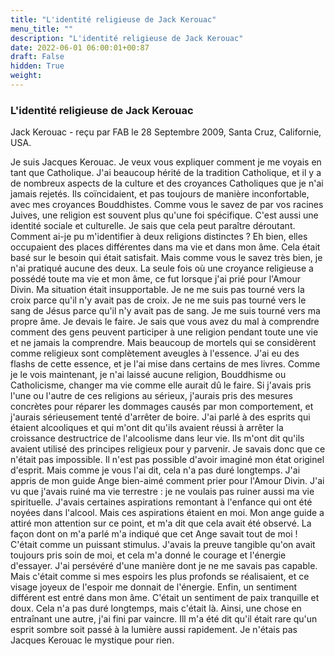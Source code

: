 ```yaml
---
title: "L'identité religieuse de Jack Kerouac"
menu_title: ""
description: "L'identité religieuse de Jack Kerouac"
date: 2022-06-01 06:00:01+00:87
draft: False
hidden: True
weight:
---
```

### L'identité religieuse de Jack Kerouac

Jack Kerouac - reçu par FAB le 28 Septembre 2009, Santa Cruz, Californie, USA.

Je suis Jacques Kerouac.
Je veux vous expliquer comment je me voyais en tant que Catholique. J'ai beaucoup hérité de la tradition Catholique, et il y a de nombreux aspects de la culture et des croyances Catholiques que je n'ai jamais rejetés. Ils coïncidaient, et pas toujours de manière inconfortable, avec mes croyances Bouddhistes.
Comme vous le savez de par vos racines Juives, une religion est souvent plus qu'une foi spécifique. C'est aussi une identité sociale et culturelle. Je sais que cela peut paraître déroutant. Comment ai-je pu m'identifier à deux religions distinctes ? Eh bien, elles occupaient des places différentes dans ma vie et dans mon âme. Cela était basé sur le besoin qui était satisfait. Mais comme vous le savez très bien, je n'ai pratiqué aucune des deux.
La seule fois où une croyance religieuse a possédé toute ma vie et mon âme, ce fut lorsque j'ai prié pour l'Amour Divin. Ma situation était insupportable. Je ne me suis pas tourné vers la croix parce qu'il n'y avait pas de croix. Je ne me suis pas tourné vers le sang de Jésus parce qu'il n'y avait pas de sang. Je me suis tourné vers ma propre âme. Je devais le faire.
Je sais que vous avez du mal à comprendre comment des gens peuvent participer à une religion pendant toute une vie et ne jamais la comprendre. Mais beaucoup de mortels qui se considèrent comme religieux sont complètement aveugles à l'essence. J'ai eu des flashs de cette essence, et je l'ai mise dans certains de mes livres.
Comme je le vois maintenant, je n'ai laissé aucune religion, Bouddhisme ou Catholicisme, changer ma vie comme elle aurait dû le faire. Si j'avais pris l'une ou l'autre de ces religions au sérieux, j'aurais pris des mesures concrètes pour réparer les dommages causés par mon comportement, et j'aurais sérieusement tenté d'arrêter de boire.
J'ai parlé à des esprits qui étaient alcooliques et qui m'ont dit qu'ils avaient réussi à arrêter la croissance destructrice de l'alcoolisme dans leur vie. Ils m'ont dit qu'ils avaient utilisé des principes religieux pour y parvenir. Je savais donc que ce n'était pas impossible. Il n'est pas possible d'avoir imaginé mon état originel d'esprit. Mais comme je vous l'ai dit, cela n'a pas duré longtemps. J'ai appris de mon guide Ange bien-aimé comment prier pour l'Amour Divin. J'ai vu que j'avais ruiné ma vie terrestre : je ne voulais pas ruiner aussi ma vie spirituelle. J'avais certaines aspirations remontant à l'enfance qui ont été noyées dans l'alcool. Mais ces aspirations étaient en moi. Mon ange guide a attiré mon attention sur ce point, et m'a dit que cela avait été observé. La façon dont on m'a parlé m'a indiqué que cet Ange savait tout de moi !
C'était comme un puissant stimulus. J'avais la preuve tangible qu'on avait toujours pris soin de moi, et cela m'a donné le courage et l'énergie d'essayer. J'ai persévéré d'une manière dont je ne me savais pas capable. Mais c'était comme si mes espoirs les plus profonds se réalisaient, et ce visage joyeux de l'espoir me donnait de l'énergie. Enfin, un sentiment différent est entré dans mon âme. C'était un sentiment de paix tranquille et doux. Cela n'a pas duré longtemps, mais c'était là.
Ainsi, une chose en entraînant une autre, j'ai fini par vaincre. Ill m'a été dit qu'il était rare qu'un esprit sombre soit passé à la lumière aussi rapidement. Je n'étais pas Jacques Kerouac le mystique pour rien.